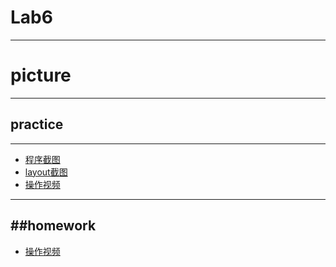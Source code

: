 # Lab6  
------
# picture
------
## practice
------
- [程序截图][1]
- [layout截图][2]
- [操作视频][3]

------
##homework
------
- [操作视频][4]


  [1]: https://github.com/lone-dreamer/IMD1813003/blob/master/lab6/practice/1.png
  [2]: https://github.com/lone-dreamer/IMD1813003/blob/master/lab6/practice/2.png
  [3]: https://github.com/lone-dreamer/IMD1813003/blob/master/lab6/practice/lab6.mp4
  [4]: https://github.com/lone-dreamer/IMD1813003/blob/master/lab6/homework/lab6homework.mp4
